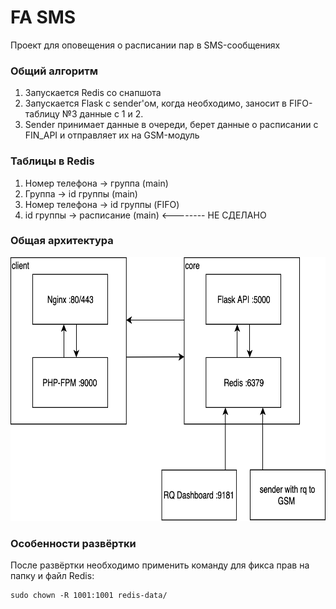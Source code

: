 # FA SMS 
Проект для оповещения о расписании пар в SMS-сообщениях

### Общий алгоритм
1. Запускается Redis со снапшота
2. Запускается Flask с sender'ом, когда необходимо, заносит в FIFO-таблицу №3 данные с 1 и 2.
3. Sender принимает данные в очереди, берет данные о расписании с FIN_API и отправляет их на GSM-модуль

### Таблицы в Redis
1. Номер телефона -> группа (main)
2. Группа -> id группы (main) 
3. Номер телефона -> id группы (FIFO)
4. id группы -> расписание (main) <-------- НЕ СДЕЛАНО

### Общая архитектура

<img src="https://github.com/GeorgiyDemo/FAtimetable/blob/master/other/diagram.png" width="673" height="422">

### Особенности развёртки
После развёртки необходимо применить команду для фикса прав на папку и файл Redis:
```
sudo chown -R 1001:1001 redis-data/
```

